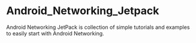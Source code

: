 # Android_Networking_Jetpack
Android Networking JetPack is collection of simple tutorials and examples to easily start with Android Networking.

